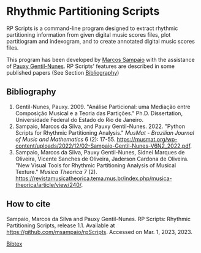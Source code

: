 # Rhythmic Partitioning Scripts

RP Scripts is a command-line program designed to extract rhythmic partitioning information from given digital music scores files, plot partitiogram and indexogram, and to create annotated digital music scores files.

This program has been developed by [Marcos Sampaio](https://marcos.sampaio.me) with the assistance of [Pauxy Gentil-Nunes](https://pauxy.net). RP Scripts' features are described in some published papers (See Section [Bibliography](#bibliography))

## Bibliography

1. Gentil-Nunes, Pauxy. 2009. "Análise Particional: uma Mediação entre Composição Musical e a Teoria das Partições." Ph.D. Dissertation, Universidade Federal do Estado do Rio de Janeiro.
1. Sampaio, Marcos da Silva, and Pauxy Gentil-Nunes. 2022. "Python Scripts for Rhythmic Partitioning Analysis." *MusMat - Brazilian Journal of Music and Mathematics* 6 (2): 17-55. https://musmat.org/wp-content/uploads/2022/12/02-Sampaio-Gentil-Nunes-V6N2_2022.pdf.
2. Sampaio, Marcos da Silva, Pauxy Gentil-Nunes, Sidnei Marques de Oliveira, Vicente Sanches de Oliveira, Jaderson Cardona de Oliveira. "New Visual Tools for Rhythmic Partitioning Analysis of Musical Texture." *Musica Theorica* 7 (2). https://revistamusicatheorica.tema.mus.br/index.php/musica-theorica/article/view/240/.

## How to cite

Sampaio, Marcos da Silva and Pauxy Gentil-Nunes. RP Scripts: Rhythmic Partitioning Scripts, release 1.1. Available at https://github.com/msampaio/rpScripts. Accessed on Mar. 1, 2023, 2023.

[Bibtex](bibtex.bib)